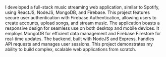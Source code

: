 I developed a full-stack music streaming web application, similar to Spotify, using ReactJS, NodeJS, MongoDB, and Firebase. This project features
secure user authentication with Firebase Authentication, allowing users to create accounts,
upload songs, and stream music. The application boasts a responsive design for seamless use
on both desktop and mobile devices. It employs MongoDB for efficient data management and
Firebase Firestore for real-time updates. The backend, built with NodeJS and Express,
handles API requests and manages user sessions. This project demonstrates my ability to
build complex, scalable web applications from scratch.
